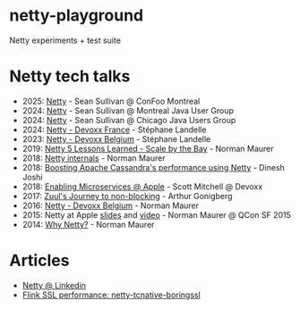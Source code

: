 # netty-playground

Netty experiments + test suite

# Netty tech talks

- 2025: [Netty](https://speakerdeck.com/sullis/netty-confoo-montreal-2025-02-27) - Sean Sullivan @ ConFoo Montreal
- 2024: [Netty](https://speakerdeck.com/sullis/netty-montreal-java-user-group-2024-05-21) - Sean Sullivan @ Montreal Java User Group
- 2024: [Netty](https://speakerdeck.com/sullis/netty-chicago-java-user-group-2024-04-17) - Sean Sullivan @ Chicago Java Users Group
- 2024: [Netty - Devoxx France](https://www.youtube.com/watch?v=CLsDEh61r1o) - Stéphane Landelle
- 2023: [Netty - Devoxx Belgium](https://www.youtube.com/watch?v=NvnOg6g4114) - Stéphane Landelle
- 2019: [Netty 5 Lessons Learned - Scale by the Bay](https://www.youtube.com/watch?v=hvYqSz_BgUM) - Norman Maurer
- 2018: [Netty internals](https://speakerdeck.com/normanmaurer/netty-internals-optimizations-everywhere) - Norman Maurer
- 2018: [Boosting Apache Cassandra's performance using Netty](https://www.youtube.com/watch?v=ZXytCqujbwE) - Dinesh Joshi
- 2018: [Enabling Microservices @ Apple](https://www.youtube.com/watch?v=Ms8vriZ6ieU) - Scott Mitchell @ Devoxx
- 2017: [Zuul's Journey to non-blocking](https://www.youtube.com/watch?v=2oXqbLhMS_A) - Arthur Gonigberg
- 2016: [Netty - Devoxx Belgium](https://www.youtube.com/watch?v=DKJ0w30M0vg) - Norman Maurer
- 2015: Netty at Apple [slides](https://speakerdeck.com/normanmaurer/connectivity) and [video](http://www.infoq.com/presentations/apple-netty) - Norman Maurer @ QCon SF 2015
- 2014: [Why Netty?](http://normanmaurer.me/presentations/2014-netflix-netty/slides.html) - Norman Maurer

# Articles

- [Netty @ Linkedin](https://www.linkedin.com/blog/engineering/infrastructure/solving-espresso-s-scalability-and-performance-challenges-to-sup)
- [Flink SSL performance: netty-tcnative-boringssl](https://www.ververica.com/blog/how-openssl-in-ververica-platform-improves-your-flink-job-performance)

  
